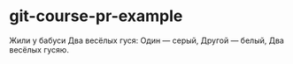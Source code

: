 # git-course-pr-example

Жили у бабуси
Два весёлых гуся:
Один — серый,
Другой — белый,
Два весёлых гусяю.
